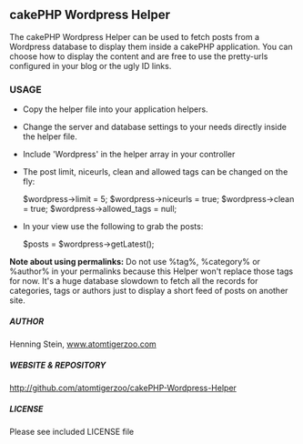 ## cakePHP Wordpress Helper

The cakePHP Wordpress Helper can be used to fetch posts from a Wordpress 
database to display them inside a cakePHP application. You can choose how to 
display the content and are free to use the pretty-urls configured in your
blog or the ugly ID links.


### USAGE
- Copy the helper file into your application helpers.

- Change the server and database settings to your needs directly inside the
  helper file.
  
- Include 'Wordpress' in the helper array in your controller

- The post limit, niceurls, clean and allowed tags can be changed on the fly:
    
    $wordpress->limit = 5;
    $wordpress->niceurls = true;
    $wordpress->clean = true;
    $wordpress->allowed_tags = null;
    

- In your view use the following to grab the posts:
    
    $posts = $wordpress->getLatest();
    


**Note about using permalinks:**
Do not use %tag%, %category% or %author% in your permalinks because this 
Helper won't replace those tags for now. It's a huge database slowdown
to fetch all the records for categories, tags or authors just to display
a short feed of posts on another site.




##### AUTHOR
Henning Stein, www.atomtigerzoo.com

##### WEBSITE & REPOSITORY
http://github.com/atomtigerzoo/cakePHP-Wordpress-Helper

##### LICENSE
Please see included LICENSE file
